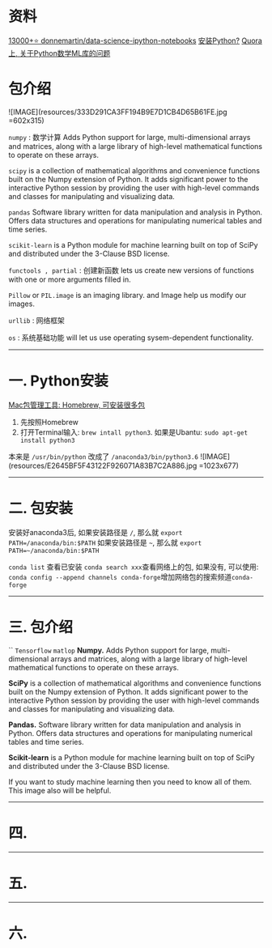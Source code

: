 

# 资料
[13000+⭐️ donnemartin/data-science-ipython-notebooks](https://github.com/donnemartin/data-science-ipython-notebooks#tensor-flow-tutorials)
[安装Python?](http://quasiben.github.io/PyDataEMC/#/)
[Quora上, 关于Python数学ML库的问题](https://www.quora.com/What-is-the-relationship-among-NumPy-SciPy-Pandas-and-Scikit-learn-and-when-should-I-use-each-one-of-them)



# 包介绍
![IMAGE](resources/333D291CA3FF194B9E7D1CB4D65B61FE.jpg =602x315)

`numpy` : 数学计算
Adds Python support for large, multi-dimensional arrays and matrices, along with a large library of high-level mathematical functions to operate on these arrays.

`scipy` 
is a collection of mathematical algorithms and convenience functions built on the Numpy extension of Python. It adds significant power to the interactive Python session by providing the user with high-level commands and classes for manipulating and visualizing data.

`pandas` 
Software library written for data manipulation and analysis in Python. Offers data structures and operations for manipulating numerical tables and time series.

`scikit-learn` 
is a Python module for machine learning built on top of SciPy and distributed under the 3-Clause BSD license.



`functools , partial` : 创建新函数
lets us create new versions of functions with one or more arguments filled in.

`Pillow` or `PIL.image` 
is an imaging library. and Image help us modify our images.

`urllib` : 网络框架

`os` : 系统基础功能
will let us use operating sysem-dependent functionality.


___
# 一. Python安装

[Mac包管理工具: Homebrew, 可安装很多包]()

1. 先按照Homebrew
2. 打开Terminal输入: `brew intall python3`. 如果是Ubantu: `sudo apt-get install python3`

本来是 `/usr/bin/python` 改成了 `/anaconda3/bin/python3.6`
![IMAGE](resources/E2645BF5F43122F926071A83B7C2A886.jpg =1023x677)



___
# 二. 包安装

安装好anaconda3后, 
如果安装路径是 `/`, 那么就 `export PATH=/anaconda/bin:$PATH`
如果安装路径是 `~`, 那么就 `export PATH=~/anaconda/bin:$PATH` 

`conda list` 查看已安装
`conda search xxx`查看网络上的包, 如果没有, 可以使用:
`conda config --append channels conda-forge`增加网络包的搜索频道`conda-forge`

___
# 三. 包介绍

``
`Tensorflow`
`matlop`
**Numpy.** Adds Python support for large, multi-dimensional arrays and matrices, along with a large library of high-level mathematical functions to operate on these arrays.

**SciPy** is a collection of mathematical algorithms and convenience functions built on the Numpy extension of Python. It adds significant power to the interactive Python session by providing the user with high-level commands and classes for manipulating and visualizing data.

**Pandas.** Software library written for data manipulation and analysis in Python. Offers data structures and operations for manipulating numerical tables and time series.

**Scikit-learn** is a Python module for machine learning built on top of SciPy and distributed under the 3-Clause BSD license.


If you want to study machine learning then you need to know all of them.
This image also will be helpful.

___
# 四. 


___
# 五. 


___
# 六.